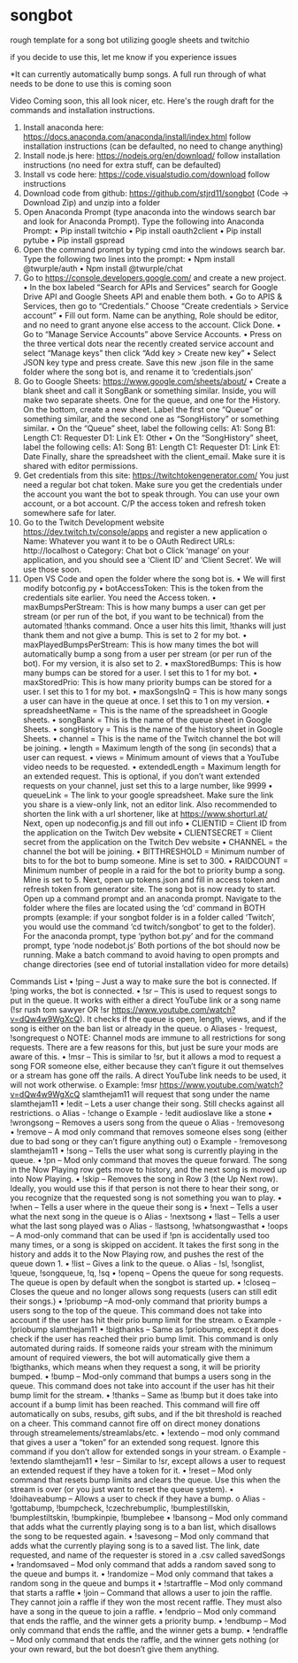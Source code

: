 # songbot
rough template for a song bot utilizing google sheets and twitchio

if you decide to use this, let me know if you experience issues

*It can currently automatically bump songs. A full run through of what needs to be done to use this is coming soon


Video Coming soon, this all look nicer, etc. Here's the rough draft for the commands and installation instructions.

1.	Install anaconda here: https://docs.anaconda.com/anaconda/install/index.html  follow installation instructions (can be defaulted, no need to change anything)
2.	Install node.js here: https://nodejs.org/en/download/ follow installation instructions (no need for extra stuff, can be defaulted)
3.	Install vs code here: https://code.visualstudio.com/download follow instructions
4.	Download code from github: https://github.com/stjrd11/songbot  (Code -> Download Zip) and unzip into a folder
5.	Open Anaconda Prompt (type anaconda into the windows search bar and look for Anaconda Prompt). Type the following into Anaconda Prompt:
•	Pip install twitchio 
•	Pip install oauth2client
•	Pip install pytube
•	Pip install gspread
6.	Open the command prompt by typing cmd into the windows search bar. Type the following two lines into the prompt:
•	Npm install @twurple/auth
•	Npm install @twurple/chat
7.	Go to https://console.developers.google.com/ and create a new project.
•	In the box labeled “Search for APIs and Services” search for Google Drive API and Google Sheets API and enable them both.
•	Go to APIS & Services, then go to “Credentials.” Choose “Create credentials > Service account”
•	Fill out form. Name can be anything, Role should be editor, and no need to grant anyone else access to the account. Click Done.
•	Go to “Manage Service Accounts” above Service Accounts.
•	Press on the three vertical dots near the recently created service account and select “Manage keys” then click “Add key > Create new key”
•	Select JSON key type and press create. Save this new .json file in the same folder where the song bot is, and rename it to ‘credentials.json’
8.	Go to Google Sheets: https://www.google.com/sheets/about/ 
•	Create a blank sheet and call it SongBank or something similar. Inside, you will make two separate sheets. One for the queue, and one for the History. On the bottom, create a new sheet. Label the first one “Queue” or something similar, and the second one as “SongHistory” or something similar.
•	On the “Queue” sheet, label the following cells:
			A1: Song
			B1: Length
			C1: Requester
			D1: Link
			E1: Other
•	On the “SongHistory” sheet, label the following cells:
			A1: Song
			B1: Length
			C1: Requester
D1: Link
E1: Date
Finally, share the spreadsheet with the client_email. Make sure it is shared with editor             permissions.
9.	Get credentials from this site: https://twitchtokengenerator.com/ You just need a regular bot chat token. Make sure you get the credentials under the account you want the bot to speak through. You can use your own account, or a bot account. C/P the access token and refresh token somewhere safe for later.
10.	Go to the Twitch Development website https://dev.twitch.tv/console/apps and register a new application
o	Name: Whatever you want it to be
o	OAuth Redirect URLs: http://localhost 
o	Category: Chat bot
o	Click ‘manage’ on your application, and you should see a ‘Client ID’ and ‘Client Secret’. We will use those soon.
11.	Open VS Code and open the folder where the song bot is.
•	We will first modify botconfig.py
•	botAccessToken: This is the token from the credentials site earlier. You need the Access token.
•	maxBumpsPerStream: This is how many bumps a user can get per stream (or per run of the bot, if you want to be technical) from the automated !thanks command. Once a user hits this limit, !thanks will just thank them and not give a bump. This is set to 2 for my bot.
•	maxPlayedBumpsPerStream: This is how many times the bot will automatically bump a song from a user per stream (or per run of the bot). For my version, it is also set to 2.
•	maxStoredBumps: This is how many bumps can be stored for a user. I set this to 1 for my bot.
•	maxStoredPrio: This is how many priority bumps can be stored for a user. I set this to 1 for my bot.
•	maxSongsInQ = This is how many songs a user can have in the queue at once. I set this to 1 on my version.
•	spreadsheetName = This is the name of the spreadsheet in Google sheets.
•	songBank = This is the name of the queue sheet in Google Sheets.
•	songHistory = This is the name of the history sheet in Google Sheets.
•	channel = This is the name of the Twitch channel the bot will be joining.
•	length = Maximum length of the song (in seconds) that a user can request.
•	views = Minimum amount of views that a YouTube video needs to be requested.
•	extendedLength = Maximum length for an extended request. This is optional, if you don’t want extended requests on your channel, just set this to a large number, like 9999
•	queueLink = The link to your google spreadsheet. Make sure the link you share is a view-only link, not an editor link. Also recommended to shorten the link with a url shortener, like at https://www.shorturl.at/ 
Next, open up nodeconfig.js and fill out info
•	CLIENTID = Client ID from the application on the Twitch Dev website
•	CLIENTSECRET = Client secret from the application on the Twitch Dev website
•	CHANNEL = the channel the bot will be joining.
•	BITTHRESHOLD = Minimum number of bits to for the bot to bump someone. Mine is set to 300.
•	RAIDCOUNT = Minimum number of people in a raid for the bot to priority bump a song. Mine is set to 5.
Next, open up tokens.json and fill in access token and refresh token from generator site.
The song bot is now ready to start. Open up a command prompt and an anaconda prompt. Navigate to the folder where the files are located using the ‘cd’ command in BOTH prompts (example: if your songbot folder is in a folder called ‘Twitch’, you would use the command ‘cd twitch/songbot’ to get to the folder). For the anaconda prompt, type ‘python bot.py’ and for the command prompt, type ‘node nodebot.js’
Both portions of the bot should now be running. Make a batch command to avoid having to open prompts and change directories (see end of tutorial installation video for more details)





Commands List
•	!ping – Just a way to make sure the bot is connected. If !ping works, the bot is connected.
•	!sr – This is used to request songs to put in the queue. It works with either a direct YouTube link or a song name (!sr rush tom sawyer OR !sr https://www.youtube.com/watch?v=dQw4w9WgXcQ). It checks if the queue is open, length, views, and if the song is either on the ban list or already in the queue.
o	Aliases - !request, !songrequest
o	NOTE: Channel mods are immune to all restrictions for song requests. There are a few reasons for this, but just be sure your mods are aware of this.
•	!msr – This is similar to !sr, but it allows a mod to request a song FOR someone else, either because they can’t figure it out themselves or a stream has gone off the rails. A direct YouTube link needs to be used, it will not work otherwise. 
o	Example: !msr https://www.youtube.com/watch?v=dQw4w9WgXcQ slamthejam11
will request that song under the name slamthejam11
•	!edit – Lets a user change their song. Still checks against all restrictions.
o	Alias - !change
o	Example - !edit audioslave like a stone
•	!wrongsong – Removes a users song from the queue
o	Alias - !removesong
•	!remove – A mod only command that removes someone elses song (either due to bad song or they can’t figure anything out)
o	Example - !removesong slamthejam11
•	!song – Tells the user what song is currently playing in the queue.
•	!pn – Mod only command that moves the queue forward. The song in the Now Playing row gets move to history, and the next song is moved up into Now Playing. 
•	!skip – Removes the song in Row 3 (the Up Next row). Ideally, you would use this if that person is not there to hear their song, or you recognize that the requested song is not something you wan to play.
•	!when – Tells a user where in the queue their song is
•	!next – Tells a user what the next song in the queue is
o	Alias - !nextsong
•	!last – Tells a user what the last song played was
o	Alias - !lastsong, !whatsongwasthat
•	!oops – A mod-only command that can be used if !pn is accidentally used too many times, or a song is skipped on accident. It takes the first song in the history and adds it to the Now Playing row, and pushes the rest of the queue down 1.
•	!list – Gives a link to the queue.
o	Alias - !sl, !songlist, !queue, !songqueue, !q, !sq
•	!openq – Opens the queue for song requests. The queue is open by default when the songbot is started up.
•	!closeq – Closes the queue and no longer allows song requests (users can still edit their songs.)
•	!priobump –A mod-only command that priority bumps a users song to the top of the queue. This command does not take into account if the user has hit their prio bump limit for the stream.
o	Example - !priobump slamthejam11
•	!bigthanks – Same as !priobump, except it does check if the user has reached their prio bump limit. This command is only automated during raids. If someone raids your stream with the minimum amount of required viewers, the bot will automatically give them a !bigthanks, which means when they request a song, it will be priority bumped.
•	!bump – Mod-only command that bumps a users song in the queue. This command does not take into account if the user has hit their bump limit for the stream.
•	!thanks – Same as !bump but it does take into account if a bump limit has been reached. This command will fire off automatically on subs, resubs, gift subs, and if the bit threshold is reached on a cheer. This command cannot fire off on direct money donations through streamelements/streamlabs/etc.
•	!extendo – mod only command that gives a user a “token” for an extended song request. Ignore this command if you don’t allow for extended songs in your stream.
o	Example - !extendo slamthejam11
•	!esr – Similar to !sr, except allows a user to request an extended request if they have a token for it.
•	!reset – Mod only command that resets bump limits and clears the queue. Use this when the stream is over (or you just want to reset the queue system).
•	!doihaveabump – Allows a user to check if they have a bump.
o	Alias - !gottabump, !bumpcheck, !czechrebumplic, !bumplestillskin, !bumplestiltskin, !bumpkinpie, !bumplebee
•	!bansong – Mod only command that adds what the currently playing song is to a ban list, which disallows the song to be requested again.
•	!savesong – Mod only command that adds what the currently playing song is to a saved list. The link, date requested, and name of the requester is stored in a .csv called savedSongs
•	!randomsaved – Mod only command that adds a random saved song to the queue and bumps it.
•	!randomize – Mod only command that takes a random song in the queue and bumps it
•	!startraffle – Mod only command that starts a raffle
•	!join – Command that allows a user to join the raffle. They cannot join a raffle if they won the most recent raffle. They must also have a song in the queue to join a raffle.
•	!endprio – Mod only command that ends the raffle, and the winner gets a priority bump.
•	!endbump – Mod only command that ends the raffle, and the winner gets a bump.
•	!endraffle – Mod only command that ends the raffle, and the winner gets nothing (or your own reward, but the bot doesn’t give them anything.
